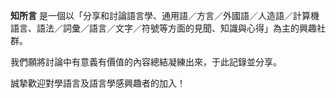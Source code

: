 **知所言** 是一個以「分享和討論語言學、通用語／方言／外國語／人造語／計算機語言、語法／詞彙／語言／文字／符號等方面的見聞、知識與心得」為主的興趣社群。

我們願將討論中有意義有價值的內容總結凝練出來，于此記錄並分享。

誠摯歡迎對學語言及語言學感興趣者的加入！